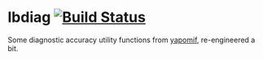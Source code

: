 # lbdiag [![Build Status](https://travis-ci.org/lbraglia/lbdiag.svg)](https://travis-ci.org/lbraglia/lbdiag)

Some diagnostic accuracy utility functions from
[yapomif](http://github.com/lbraglia/yapomif), re-engineered a bit.
